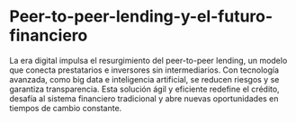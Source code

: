 # Peer-to-peer-lending-y-el-futuro-financiero
La era digital impulsa el resurgimiento del peer-to-peer lending, un modelo que conecta prestatarios e inversores sin intermediarios. Con tecnología avanzada, como big data e inteligencia artificial, se reducen riesgos y se garantiza transparencia. Esta solución ágil y eficiente redefine el crédito, desafía al sistema financiero tradicional y abre nuevas oportunidades en tiempos de cambio constante.
